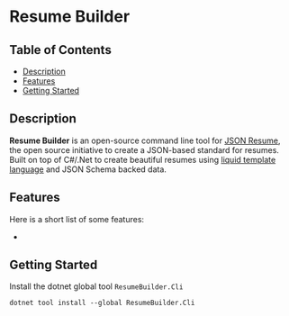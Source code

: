 # Resume Builder


## Table of Contents

- [Description](#description)
- [Features](#features)
- [Getting Started](#getting-started)

## Description

**Resume Builder** is an open-source command line tool for [JSON Resume](https://jsonresume.org/), the open source initiative to create a JSON-based standard for resumes. Built on top of C#/.Net to create beautiful resumes using [liquid template language](https://shopify.github.io/liquid/) and JSON Schema backed data.

## Features

Here is a short list of some features:

- 

## Getting Started

Install the dotnet global tool `ResumeBuilder.Cli` 

```shell
dotnet tool install --global ResumeBuilder.Cli
```